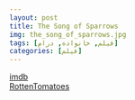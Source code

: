 ```yaml
---
layout: post
title: The Song of Sparrows
img: the_song_of_sparrows.jpg
tags: [فیلم, خانواده, درام]
categories: [فیلم]
---
```


[imdb](https://www.imdb.com/title/tt0997246/reference/)  
[RottenTomatoes](https://www.rottentomatoes.com/m/song_of_sparrows)